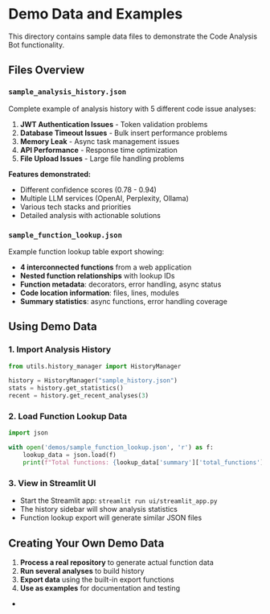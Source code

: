 # Demo Data and Examples

This directory contains sample data files to demonstrate the Code Analysis Bot functionality.

## Files Overview

### `sample_analysis_history.json`
Complete example of analysis history with 5 different code issue analyses:

1. **JWT Authentication Issues** - Token validation problems
2. **Database Timeout Issues** - Bulk insert performance problems  
3. **Memory Leak** - Async task management issues
4. **API Performance** - Response time optimization
5. **File Upload Issues** - Large file handling problems

**Features demonstrated:**
- Different confidence scores (0.78 - 0.94)
- Multiple LLM services (OpenAI, Perplexity, Ollama)
- Various tech stacks and priorities
- Detailed analysis with actionable solutions

### `sample_function_lookup.json`
Example function lookup table export showing:

- **4 interconnected functions** from a web application
- **Nested function relationships** with lookup IDs
- **Function metadata**: decorators, error handling, async status
- **Code location information**: files, lines, modules
- **Summary statistics**: async functions, error handling coverage

## Using Demo Data

### 1. Import Analysis History
```python
from utils.history_manager import HistoryManager

history = HistoryManager("sample_history.json")
stats = history.get_statistics()
recent = history.get_recent_analyses(3)
```

### 2. Load Function Lookup Data
```python
import json

with open('demos/sample_function_lookup.json', 'r') as f:
    lookup_data = json.load(f)
    print(f"Total functions: {lookup_data['summary']['total_functions']}")
```

### 3. View in Streamlit UI
- Start the Streamlit app: `streamlit run ui/streamlit_app.py`
- The history sidebar will show analysis statistics
- Function lookup export will generate similar JSON files

## Creating Your Own Demo Data

1. **Process a real repository** to generate actual function data
2. **Run several analyses** to build history
3. **Export data** using the built-in export functions
4. **Use as examples** for documentation and testing
+